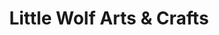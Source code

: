 ---
title: "Little Wolf Arts & Crafts"
url: /cherokee/little-wolf-arts-und-crafts/
shop: Andenken
---